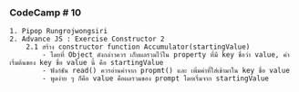 ### CodeCamp # 10
    1. Pipop Rungrojwongsiri
    2. Advance JS : Exercise Constructor 2
        2.1 สร้าง constructor function Accumulator(startingValue)
            - โดยที่ Object ดังกล่าวควร เก็บผลรวมไว้ใน property ที่มี key ชื่อว่า value, ค่าเริ่มต้นของ key ชื่อ value นี้ คือ startingValue
            - ฟังก์ชัน read() ควรอ่านค่าจาก propmt() และ เพิ่มค่าที่ใส่เข้ามาใน key ชื่อ value
            - พูดง่าย ๆ ก็คือ value คือผลรวมของ prompt โดยเริ่มจาก startingValue

